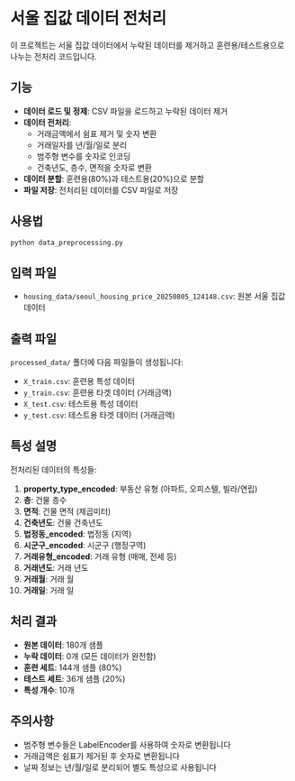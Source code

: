 # 서울 집값 데이터 전처리

이 프로젝트는 서울 집값 데이터에서 누락된 데이터를 제거하고 훈련용/테스트용으로 나누는 전처리 코드입니다.

## 기능

- **데이터 로드 및 정제**: CSV 파일을 로드하고 누락된 데이터 제거
- **데이터 전처리**:
  - 거래금액에서 쉼표 제거 및 숫자 변환
  - 거래일자를 년/월/일로 분리
  - 범주형 변수를 숫자로 인코딩
  - 건축년도, 층수, 면적을 숫자로 변환
- **데이터 분할**: 훈련용(80%)과 테스트용(20%)으로 분할
- **파일 저장**: 전처리된 데이터를 CSV 파일로 저장

## 사용법

```bash
python data_preprocessing.py
```

## 입력 파일

- `housing_data/seoul_housing_price_20250805_124148.csv`: 원본 서울 집값 데이터

## 출력 파일

`processed_data/` 폴더에 다음 파일들이 생성됩니다:

- `X_train.csv`: 훈련용 특성 데이터
- `y_train.csv`: 훈련용 타겟 데이터 (거래금액)
- `X_test.csv`: 테스트용 특성 데이터
- `y_test.csv`: 테스트용 타겟 데이터 (거래금액)

## 특성 설명

전처리된 데이터의 특성들:

1. **property_type_encoded**: 부동산 유형 (아파트, 오피스텔, 빌라/연립)
2. **층**: 건물 층수
3. **면적**: 건물 면적 (제곱미터)
4. **건축년도**: 건물 건축년도
5. **법정동\_encoded**: 법정동 (지역)
6. **시군구\_encoded**: 시군구 (행정구역)
7. **거래유형\_encoded**: 거래 유형 (매매, 전세 등)
8. **거래년도**: 거래 년도
9. **거래월**: 거래 월
10. **거래일**: 거래 일

## 처리 결과

- **원본 데이터**: 180개 샘플
- **누락 데이터**: 0개 (모든 데이터가 완전함)
- **훈련 세트**: 144개 샘플 (80%)
- **테스트 세트**: 36개 샘플 (20%)
- **특성 개수**: 10개

## 주의사항

- 범주형 변수들은 LabelEncoder를 사용하여 숫자로 변환됩니다
- 거래금액은 쉼표가 제거된 후 숫자로 변환됩니다
- 날짜 정보는 년/월/일로 분리되어 별도 특성으로 사용됩니다
